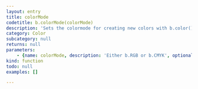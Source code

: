 ```yaml
---
layout: entry
title: colorMode
codetitle: b.colorMode(colorMode)
description: 'Sets the colormode for creating new colors with b.color() to RGB or CMYK. The default color mode is RBG.'
category: Color
subcategory: null
returns: null
parameters:
    - {name: colorMode, description: 'Either b.RGB or b.CMYK', optional: false, type: [Number]}
kind: function
todo: null
examples: []

---
```

